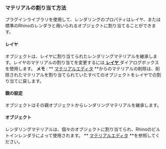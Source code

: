 ### マテリアルの割り当て方法
プラグインライブラリを使用して、レンダリングのプロパティはレイヤ、または標準のRhinoのレンダラと用いられるオブジェクトに割り当てることができます。

#### レイヤ
オブジェクトは、レイヤに割り当てられたレンダリングマテリアルを継承します。レイヤのマテリアルの割り当てを変更するには[ **レイヤ** ](layer.html)ダイアログボックスを使用します。
 **メモ** : ** [マテリアルエディタ](materialeditor.html) **からのマテリアルの削除は、削除されたマテリアルを割り当てられていたすべてのオブジェクトをレイヤでの割り当てに戻します。

#### 親の設定
オブジェクトはその親オブジェクトからレンダリングマテリアルを継承します。

#### オブジェクト
レンダリングマテリアルは、個々のオブジェクトに割り当てられ、Rhinoのビルトインレンダラによって使用されます。
** [マテリアルエディタ](materialeditor.html) **を参照してください。
